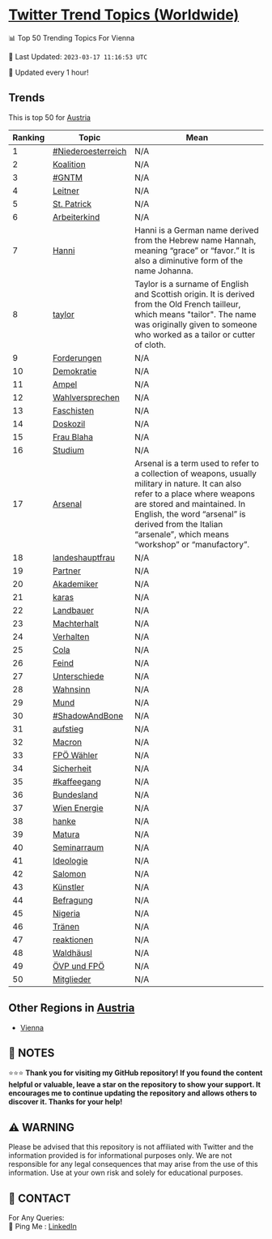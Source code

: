 [Twitter Trend Topics (Worldwide)](https://github.com/ErcinDedeoglu/Twitter-Trend-Topics)
==========


📊 Top 50 Trending Topics For Vienna

📆 Last Updated: `2023-03-17 11:16:53 UTC`

🔧 Updated every 1 hour!


## Trends

This is top 50 for [Austria](</Austria>)

| Ranking | Topic | Mean |
| ------- | ------------ | ------------ |
| 1 | [#Niederoesterreich](http://twitter.com/search?q=%23Niederoesterreich) | N/A |
| 2 | [Koalition](http://twitter.com/search?q=Koalition) | N/A |
| 3 | [#GNTM](http://twitter.com/search?q=%23GNTM) | N/A |
| 4 | [Leitner](http://twitter.com/search?q=Leitner) | N/A |
| 5 | [St. Patrick](http://twitter.com/search?q=St.+Patrick) | N/A |
| 6 | [Arbeiterkind](http://twitter.com/search?q=Arbeiterkind) | N/A |
| 7 | [Hanni](http://twitter.com/search?q=Hanni) | Hanni is a German name derived from the Hebrew name Hannah, meaning “grace” or “favor.” It is also a diminutive form of the name Johanna. |
| 8 | [taylor](http://twitter.com/search?q=taylor) | Taylor is a surname of English and Scottish origin. It is derived from the Old French tailleur, which means "tailor". The name was originally given to someone who worked as a tailor or cutter of cloth. |
| 9 | [Forderungen](http://twitter.com/search?q=Forderungen) | N/A |
| 10 | [Demokratie](http://twitter.com/search?q=Demokratie) | N/A |
| 11 | [Ampel](http://twitter.com/search?q=Ampel) | N/A |
| 12 | [Wahlversprechen](http://twitter.com/search?q=Wahlversprechen) | N/A |
| 13 | [Faschisten](http://twitter.com/search?q=Faschisten) | N/A |
| 14 | [Doskozil](http://twitter.com/search?q=Doskozil) | N/A |
| 15 | [Frau Blaha](http://twitter.com/search?q=Frau+Blaha) | N/A |
| 16 | [Studium](http://twitter.com/search?q=Studium) | N/A |
| 17 | [Arsenal](http://twitter.com/search?q=Arsenal) | Arsenal is a term used to refer to a collection of weapons, usually military in nature. It can also refer to a place where weapons are stored and maintained. In English, the word “arsenal” is derived from the Italian “arsenale”, which means “workshop” or “manufactory”. |
| 18 | [landeshauptfrau](http://twitter.com/search?q=landeshauptfrau) | N/A |
| 19 | [Partner](http://twitter.com/search?q=Partner) | N/A |
| 20 | [Akademiker](http://twitter.com/search?q=Akademiker) | N/A |
| 21 | [karas](http://twitter.com/search?q=karas) | N/A |
| 22 | [Landbauer](http://twitter.com/search?q=Landbauer) | N/A |
| 23 | [Machterhalt](http://twitter.com/search?q=Machterhalt) | N/A |
| 24 | [Verhalten](http://twitter.com/search?q=Verhalten) | N/A |
| 25 | [Cola](http://twitter.com/search?q=Cola) | N/A |
| 26 | [Feind](http://twitter.com/search?q=Feind) | N/A |
| 27 | [Unterschiede](http://twitter.com/search?q=Unterschiede) | N/A |
| 28 | [Wahnsinn](http://twitter.com/search?q=Wahnsinn) | N/A |
| 29 | [Mund](http://twitter.com/search?q=Mund) | N/A |
| 30 | [#ShadowAndBone](http://twitter.com/search?q=%23ShadowAndBone) | N/A |
| 31 | [aufstieg](http://twitter.com/search?q=aufstieg) | N/A |
| 32 | [Macron](http://twitter.com/search?q=Macron) | N/A |
| 33 | [FPÖ Wähler](http://twitter.com/search?q=FP%c3%96+W%c3%a4hler) | N/A |
| 34 | [Sicherheit](http://twitter.com/search?q=Sicherheit) | N/A |
| 35 | [#kaffeegang](http://twitter.com/search?q=%23kaffeegang) | N/A |
| 36 | [Bundesland](http://twitter.com/search?q=Bundesland) | N/A |
| 37 | [Wien Energie](http://twitter.com/search?q=Wien+Energie) | N/A |
| 38 | [hanke](http://twitter.com/search?q=hanke) | N/A |
| 39 | [Matura](http://twitter.com/search?q=Matura) | N/A |
| 40 | [Seminarraum](http://twitter.com/search?q=Seminarraum) | N/A |
| 41 | [Ideologie](http://twitter.com/search?q=Ideologie) | N/A |
| 42 | [Salomon](http://twitter.com/search?q=Salomon) | N/A |
| 43 | [Künstler](http://twitter.com/search?q=K%c3%bcnstler) | N/A |
| 44 | [Befragung](http://twitter.com/search?q=Befragung) | N/A |
| 45 | [Nigeria](http://twitter.com/search?q=Nigeria) | N/A |
| 46 | [Tränen](http://twitter.com/search?q=Tr%c3%a4nen) | N/A |
| 47 | [reaktionen](http://twitter.com/search?q=reaktionen) | N/A |
| 48 | [Waldhäusl](http://twitter.com/search?q=Waldh%c3%a4usl) | N/A |
| 49 | [ÖVP und FPÖ](http://twitter.com/search?q=%c3%96VP+und+FP%c3%96) | N/A |
| 50 | [Mitglieder](http://twitter.com/search?q=Mitglieder) | N/A |



## Other Regions in [Austria](</Austria>)

* [Vienna](</Austria/Vienna.md>)



## 📝 NOTES

⭐⭐⭐ **Thank you for visiting my GitHub repository! If you found the content helpful or valuable, leave a star on the repository to show your support. It encourages me to continue updating the repository and allows others to discover it. Thanks for your help!**


## ⚠️ WARNING

Please be advised that this repository is not affiliated with Twitter and the information provided is for informational purposes only. We are not responsible for any legal consequences that may arise from the use of this information. Use at your own risk and solely for educational purposes.


## 📨 CONTACT

 For Any Queries:  
            🏓 Ping Me : [LinkedIn](https://www.linkedin.com/in/ercindedeoglu/)

